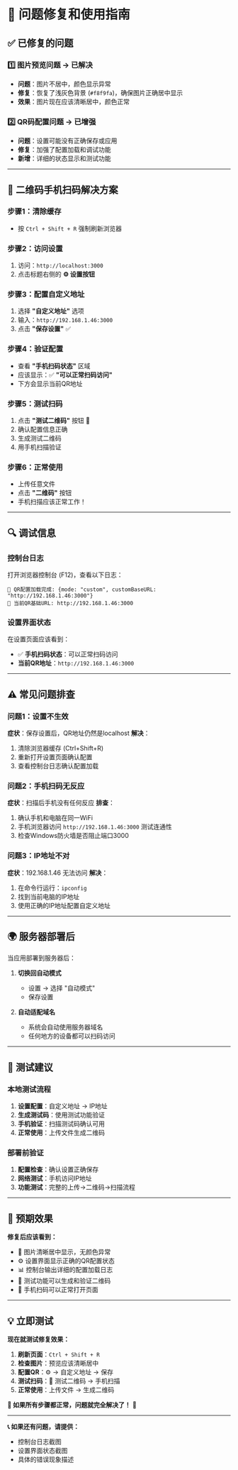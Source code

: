 # 🚀 问题修复和使用指南

## ✅ **已修复的问题**

### 1️⃣ **图片预览问题** → **已解决**
- **问题**：图片不居中，颜色显示异常
- **修复**：恢复了浅灰色背景 (`#f8f9fa`)，确保图片正确居中显示
- **效果**：图片现在应该清晰居中，颜色正常

### 2️⃣ **QR码配置问题** → **已增强**
- **问题**：设置可能没有正确保存或应用
- **修复**：加强了配置加载和调试功能
- **新增**：详细的状态显示和测试功能

---

## 🔧 **二维码手机扫码解决方案**

### **步骤1：清除缓存**
- 按 `Ctrl + Shift + R` 强制刷新浏览器

### **步骤2：访问设置**
1. 访问：`http://localhost:3000`
2. 点击标题右侧的 **⚙️ 设置按钮**

### **步骤3：配置自定义地址**
1. 选择 **"自定义地址"** 选项
2. 输入：`http://192.168.1.46:3000`
3. 点击 **"保存设置"** ✅

### **步骤4：验证配置**
- 查看 **"手机扫码状态"** 区域
- 应该显示：✅ **"可以正常扫码访问"**
- 下方会显示当前QR地址

### **步骤5：测试扫码**
1. 点击 **"测试二维码"** 按钮 🧪
2. 确认配置信息正确
3. 生成测试二维码
4. 用手机扫描验证

### **步骤6：正常使用**
- 上传任意文件
- 点击 **"二维码"** 按钮
- 手机扫描应该正常工作！

---

## 🔍 **调试信息**

### **控制台日志**
打开浏览器控制台 (F12)，查看以下日志：
```
🔧 QR配置加载完成: {mode: "custom", customBaseURL: "http://192.168.1.46:3000"}
📱 当前QR基础URL: http://192.168.1.46:3000
```

### **设置界面状态**
在设置页面应该看到：
- ✅ **手机扫码状态**：可以正常扫码访问
- **当前QR地址**：`http://192.168.1.46:3000`

---

## ⚠️ **常见问题排查**

### **问题1：设置不生效**
**症状**：保存设置后，QR地址仍然是localhost
**解决**：
1. 清除浏览器缓存 (Ctrl+Shift+R)
2. 重新打开设置页面确认配置
3. 查看控制台日志确认配置加载

### **问题2：手机扫码无反应**
**症状**：扫描后手机没有任何反应
**排查**：
1. 确认手机和电脑在同一WiFi
2. 手机浏览器访问 `http://192.168.1.46:3000` 测试连通性
3. 检查Windows防火墙是否阻止端口3000

### **问题3：IP地址不对**
**症状**：192.168.1.46 无法访问
**解决**：
1. 在命令行运行：`ipconfig`
2. 找到当前电脑的IP地址
3. 使用正确的IP地址配置自定义地址

---

## 🌍 **服务器部署后**

当应用部署到服务器后：

1. **切换回自动模式**
   - 设置 → 选择 "自动模式"
   - 保存设置

2. **自动适配域名**
   - 系统会自动使用服务器域名
   - 任何地方的设备都可以扫码访问

---

## 🧪 **测试建议**

### **本地测试流程**
1. **设置配置**：自定义地址 → IP地址
2. **生成测试码**：使用测试功能验证
3. **手机验证**：扫描测试码确认可用
4. **正常使用**：上传文件生成二维码

### **部署前验证**
1. **配置检查**：确认设置正确保存
2. **网络测试**：手机访问IP地址
3. **功能测试**：完整的上传→二维码→扫描流程

---

## 🎯 **预期效果**

**修复后应该看到：**
- 📱 图片清晰居中显示，无颜色异常
- ⚙️ 设置界面显示正确的QR配置状态
- 📊 控制台输出详细的配置加载日志
- 🧪 测试功能可以生成和验证二维码
- 📱 手机扫码可以正常打开页面

---

## 💡 **立即测试**

**现在就测试修复效果：**

1. **刷新页面**：`Ctrl + Shift + R`
2. **检查图片**：预览应该清晰居中
3. **配置QR**：⚙️ → 自定义地址 → 保存
4. **测试扫码**：🧪 测试二维码 → 手机扫描
5. **正常使用**：上传文件 → 生成二维码

**🎉 如果所有步骤都正常，问题就完全解决了！** 💜

---

**📞 如果还有问题，请提供：**
- 控制台日志截图
- 设置界面状态截图
- 具体的错误现象描述
